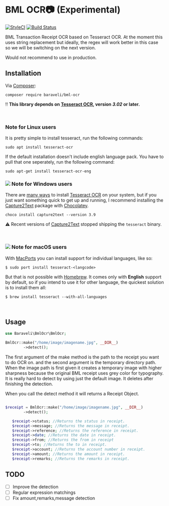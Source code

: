 # BML OCR:camera: (Experimental)

[![StyleCI](https://github.styleci.io/repos/285442080/shield?branch=master)](https://github.styleci.io/repos/285442080?branch=master)
[![Build Status](https://travis-ci.org/baraveli/bml-ocr.svg?branch=master)](https://travis-ci.org/baraveli/bml-ocr)

BML Transaction Receipt OCR based on Tesseract OCR.
At the moment this uses string replacement but ideally, the regex will work better in this case so we will be switching on the next version.

Would not recommend to use in production.

## Installation

Via [Composer][]:

```
composer require baraveli/bml-ocr
```

:bangbang: **This library depends on [Tesseract OCR][], version _3.02_ or later.**

<br/>

### Note for Linux users

It is pretty simple to install tesseract, run the following commands:

```
sudo apt install tesseract-ocr
```

If the default installation doesn't include english language pack. You have to pull that one seperately, run the following command:

```
sudo apt-get install tesseract-ocr-eng
```

### ![][windows_icon] Note for Windows users

There are [many ways][tesseract_installation_on_windows] to install
[Tesseract OCR][] on your system, but if you just want something quick to
get up and running, I recommend installing the [Capture2Text][] package with
[Chocolatey][].

    choco install capture2text --version 3.9

:warning: Recent versions of [Capture2Text][] stopped shipping the `tesseract` binary.

<br/>

### ![][macos_icon] Note for macOS users

With [MacPorts][] you can install support for individual languages, like so:

    $ sudo port install tesseract-<langcode>

But that is not possible with [Homebrew][]. It comes only with **English** support
by default, so if you intend to use it for other language, the quickest solution
is to install them all:

    $ brew install tesseract --with-all-languages

<br/>

## Usage

```php
use Baraveli\BmlOcr\BmlOcr;

BmlOcr::make("/home/image/imagename.jpg", __DIR__)
        ->detect();
```

The first argument of the make method is the path to the receipt you want to do OCR on. and the second argument is the temporary directory path. When the image path is first given it creates a temporary image with higher sharpness because the original BML receipt uses grey color for typography. It is really hard to detect by using just the default image. It deletes after finishing the detection.

When you call the detect method it will returns a Receipt Object.

```php

$receipt = BmlOcr::make("/home/image/imagename.jpg", __DIR__)
        ->detect();

   $receipt->status; //Returns the status in receipt.
   $receipt->message; //Returns the message in receipt.
   $receipt->reference; //Returns the reference in receipt.
   $receipt->date; //Returns the date in receipt.
   $receipt->from; //Returns the from in receipt
   $receipt->to; //Returns the to in receipt.
   $receipt->account; //Returns the account number in receipt.
   $receipt->amount; //Returns the amount in receipt.
   $receipt->remarks; //Returns the remarks in receipt.
```

## TODO

- [ ] Improve the detection
- [ ] Regular expression matchings
- [ ] Fix amount,remarks,message detection

[tesseract ocr]: https://github.com/tesseract-ocr/tesseract
[composer]: http://getcomposer.org/
[windows_icon]: https://thiagoalessio.github.io/tesseract-ocr-for-php/images/windows-18.svg
[macos_icon]: https://thiagoalessio.github.io/tesseract-ocr-for-php/images/apple-18.svg
[tesseract_installation_on_windows]: https://github.com/tesseract-ocr/tesseract/wiki#windows
[capture2text]: https://chocolatey.org/packages/capture2text
[chocolatey]: https://chocolatey.org
[macports]: https://www.macports.org
[homebrew]: https://brew.sh
